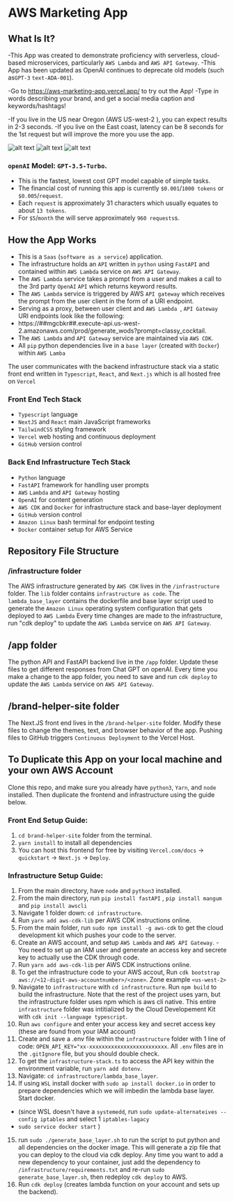 # AWS Marketing App

## What Is It?
-This App was created to demonstrate proficiency with serverless, cloud-based microservices, particularly `AWS Lambda` and `AWS API Gateway`.
-This App has been updated as OpenAI continues to deprecate old models (such as`GPT-3` `text-ADA-001`).

-Go to https://aws-marketing-app.vercel.app/ to try out the App!
-Type in words describing your brand, and get a social media caption and keywords/hashtags! 

-If you live in the US near Oregon (AWS US-west-2 ), you can expect results in 2-3 seconds. 
-If you live on the East coast, latency can be 8 seconds for the 1st request but will improve the more you use the app.

![alt text](https://github.com/RamonJOrtega/AWS_Marketing_App/blob/main/appPicture1.png)
![alt text](https://github.com/RamonJOrtega/AWS_Marketing_App/blob/main/appPictureLoading.png)
![alt text](https://github.com/RamonJOrtega/AWS_Marketing_App/blob/main/appPIcture2.png)

### `openAI` Model: `GPT-3.5-Turbo`.
- This is the fastest, lowest cost GPT model capable of simple tasks.
- The financial cost of running this app is currently `$0.001`/`1000 tokens` or `$0.005`/`request`.
- Each `request` is approximately 31 characters which usually equates to about `13 tokens`.
- For `$5`/`month` the will serve approximately `960 requests`s.

## How the App Works
- This is a `Saas` (`software as a service`) application.
- The infrastructure holds an `API` written in `python` using `FastAPI` and contained within `AWS Lambda` service on `AWS API Gateway`.
- The `AWS Lambda` service takes a prompt from a user and makes a call to the 3rd party `OpenAI` `API` which returns keyword results.
- The `AWS Lambda` service is triggered by AWS `API gateway` which receives the prompt from the user client in the form of a URI endpoint.
- Serving as a proxy, between user client and `AWS Lambda `, `API Gateway` URI endpoints look like the following:
- https://##mgcbkr##.execute-api.us-west-2.amazonaws.com/prod/generate_wods?prompt=classy_cocktail. 
- The `AWS Lambda` and `API Gateway` service are maintained via `AWS CDK`.
- All `pip` python dependencies live in a `base layer` (created with `Docker`) within `AWS Lamba` 
  
The user communicates with the backend infrastructure stack via a static front end written in `Typescript`, `React`, and `Next.js` which is all hosted free on `Vercel`

### Front End Tech Stack
- `Typescript` language
- `NextJS` and `React` main JavaScript frameworks
- `TailwindCSS` styling framework
- `Vercel` web hosting and continuous deployment
- `GitHub` version control

### Back End Infrastructure Tech Stack
- `Python` language
- `FastAPI` framework for handling user prompts
- `AWS` `Lambda` and `API Gateway` hosting
- `OpenAI` for content generation
- `AWS CDK` and `Docker` for infrastructure stack and base-layer deployment
- `GitHub` version control 
- `Amazon Linux` bash terminal for endpoint testing
- `Docker` container setup for AWS Service

## Repository File Structure

### /infrastructure folder
The AWS infrastructure generated by `AWS CDK` lives in the `/infrastructure` folder.
The `lib` folder contains `infrastructure as code`.
The `lambda_base_layer` contains the dockerfile and base layer script used to generate the `Amazon Linux` operating system configuration that gets deployed to `AWS Lambda`
Every time changes are made to the infrastructure, run "cdk deploy" to update the `AWS Lambda` service on `AWS API Gateway`.

## /app folder
The python API and FastAPI backend live in the `/app` folder.
Update these files to get different responses from Chat GPT on openAI.
Every time you make a change to the app folder, you need to save and run `cdk deploy` to update the `AWS Lambda` service on `AWS API Gateway`.

## /brand-helper-site folder
The Next.JS front end lives in the `/brand-helper-site` folder.
Modify these files to change the themes, text, and browser behavior of the app.
Pushing files to GitHub triggers `Continuous Deployment` to the Vercel Host.

## To Duplicate this App on your local machine and your own AWS Account
Clone this repo, and make sure you already have `python3`, `Yarn`, and `node` installed. Then duplicate the frontend and infrastructure using the guide below. 

### Front End Setup Guide:
1. `cd brand-helper-site` folder from the terminal.
2. `yarn install` to install all dependencies
3. You can host this frontend for free by visiting `Vercel.com/docs` -> `quickstart` -> `Next.js` -> `Deploy`.

### Infrastructure Setup Guide:
1. From the main directory, have `node` and `python3` installed.
2. From the main directory, run `pip install fastAPI` , `pip install mangum` and `pip install awscli`
3. Navigate 1 folder down: `cd infrastructure`. 
4. Run `yarn add aws-cdk-lib` per AWS CDK instructions online.
5. From the main folder, run `sudo npm install -g aws-cdk` to get the cloud development kit which pushes your code to the server.
6. Create an AWS account, and setup `AWS Lambda` and `AWS API Gateway`.
   -You need to set up an IAM user and generate an access key and secrete key to actually use the CDK through code.
7. Run `yarn add aws-cdk-lib` per AWS CDK instructions online.
8. To get the infrastructure code to your AWS accout, Run `cdk bootstrap aws://<12-digit-aws-accountnumber>/<zone>`. Zone example `<us-west-2>`
9. Navigate to `infrastructure` with `cd infrastructure`. Run `npm build` to build the infrastructure. Note that the rest of the project uses yarn, but the infrastructure folder uses npm which is aws cli native. This entire `infrastructure` folder was intitialized by the Cloud Developement Kit with `cdk init --language typescript`.
10. Run `aws configure` and enter your access key and secret access key (these are found from your IAM account)
11. Create and save a .env file within the `infrastructure` folder with 1 line of code: `OPEN_API_KEY="xx-xxxxxxxxxxxxxxxxxxxxxxxxx`. All `.env` files are in the `.gitIgnore` file, but you should double check.
12. To get the `infrastructure-stack.ts` to access the API key within the environment variable, run `yarn add dotenv`.
13. Navigate: `cd infrastructure/lambda_base_layer`.
14. If using `WSL` install docker with `sudo ap install docker.io` in order to prepare dependencies which we will imbedin the lambda base layer. Start docker.
   - (since WSL doesn't have a `systemedd`, run `sudo update-alternateives --config iptables` and select 1 `iptables-lagacy` 
   - `sudo service docker start` )
15. run `sudo ./generate_base_layer.sh` to run the script to put python and all dependencies on the docker image. This will generate a zip file that you can deploy to the cloud via cdk deploy. Any time you want to add a new dependency to your container, just add the dependency to `/infrastructure/requirements.txt` and re-run `sudo generate_base_layer.sh`, then redeploy `cdk deploy` to AWS.
16. Run `cdk deploy` (creates lambda function on your account and sets up the backend).


